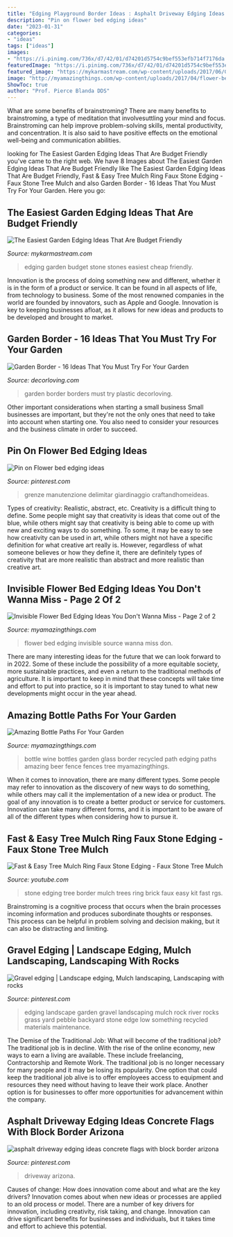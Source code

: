 ```yaml
---
title: "Edging Playground Border Ideas : Asphalt Driveway Edging Ideas Concrete Flags With Block Border Arizona"
description: "Pin on flower bed edging ideas"
date: "2023-01-31"
categories:
- "ideas"
tags: ["ideas"]
images:
- "https://i.pinimg.com/736x/d7/42/01/d74201d5754c9bef553efb714f7176da.jpg"
featuredImage: "https://i.pinimg.com/736x/d7/42/01/d74201d5754c9bef553efb714f7176da.jpg"
featured_image: "https://mykarmastream.com/wp-content/uploads/2017/06/Garden-Edging-Ideas-8.jpg"
image: "http://myamazingthings.com/wp-content/uploads/2017/04/flower-bed.jpg"
ShowToc: true
author: "Prof. Pierce Blanda DDS"
---
```



What are some benefits of brainstroming?
There are many benefits to brainstroming, a type of meditation that involvesuttling your mind and focus. Brainstroming can help improve problem-solving skills, mental productivity, and concentration. It is also said to have positive effects on the emotional well-being and communication abilities.

	

		
looking for The Easiest Garden Edging Ideas That Are Budget Friendly you've came to the right web. We have 8 Images about The Easiest Garden Edging Ideas That Are Budget Friendly like The Easiest Garden Edging Ideas That Are Budget Friendly, Fast &amp; Easy Tree Mulch Ring Faux Stone Edging - Faux Stone Tree Mulch and also Garden Border - 16 Ideas That You Must Try For Your Garden. Here you go:
		
    
## The Easiest Garden Edging Ideas That Are Budget Friendly

<img loading=lazy src="https://mykarmastream.com/wp-content/uploads/2017/06/Garden-Edging-Ideas-8.jpg" onerror="this.onerror=null;this.src='https://tse4.mm.bing.net/th?id=OIP.flpfEGunS4l-c6aH2HRU0AHaFE&amp;pid=15.1';" alt="The Easiest Garden Edging Ideas That Are Budget Friendly">

_Source: mykarmastream.com_

>edging garden budget stone stones easiest cheap friendly. 

	

Innovation is the process of doing something new and different, whether it is in the form of a product or service. It can be found in all aspects of life, from technology to business. Some of the most renowned companies in the world are founded by innovators, such as Apple and Google. Innovation is key to keeping businesses afloat, as it allows for new ideas and products to be developed and brought to market.

    
## Garden Border - 16 Ideas That You Must Try For Your Garden

<img loading=lazy src="https://decorloving.com/wp-content/uploads/2020/05/www.decorloving.com-12.jpg" onerror="this.onerror=null;this.src='https://tse1.mm.bing.net/th?id=OIP.daoQKKDDqwzQzvnYG-yNIQHaLH&amp;pid=15.1';" alt="Garden Border - 16 Ideas That You Must Try For Your Garden">

_Source: decorloving.com_

>garden border borders must try plastic decorloving. 

	

Other important considerations when starting a small business
Small businesses are important, but they're not the only ones that need to take into account when starting one. You also need to consider your resources and the business climate in order to succeed.

    
## Pin On Flower Bed Edging Ideas

<img loading=lazy src="https://i.pinimg.com/736x/5e/43/c5/5e43c58d0a15fb415c12b057c2654f25.jpg" onerror="this.onerror=null;this.src='https://tse2.mm.bing.net/th?id=OIP.z5xYNwuUiexkJDtF9uGVEQHaE8&amp;pid=15.1';" alt="Pin on Flower bed edging ideas">

_Source: pinterest.com_

>grenze manutenzione delimitar giardinaggio craftandhomeideas. 

	

Types of creativity: Realistic, abstract, etc.
Creativity is a difficult thing to define. Some people might say that creativity is ideas that come out of the blue, while others might say that creativity is being able to come up with new and exciting ways to do something. To some, it may be easy to see how creativity can be used in art, while others might not have a specific definition for what creative art really is. However, regardless of what someone believes or how they define it, there are definitely types of creativity that are more realistic than abstract and more realistic than creative art.

    
## Invisible Flower Bed Edging Ideas You Don&#039;t Wanna Miss - Page 2 Of 2

<img loading=lazy src="http://myamazingthings.com/wp-content/uploads/2017/04/flower-bed.jpg" onerror="this.onerror=null;this.src='https://tse3.mm.bing.net/th?id=OIP.-bUO7DpznPrgvi6mdWH-2QHaJ4&amp;pid=15.1';" alt="Invisible Flower Bed Edging Ideas You Don&#039;t Wanna Miss - Page 2 of 2">

_Source: myamazingthings.com_

>flower bed edging invisible source wanna miss don. 

	

There are many interesting ideas for the future that we can look forward to in 2022. Some of these include the possibility of a more equitable society, more sustainable practices, and even a return to the traditional methods of agriculture. It is important to keep in mind that these concepts will take time and effort to put into practice, so it is important to stay tuned to what new developments might occur in the year ahead.

    
## Amazing Bottle Paths For Your Garden

<img loading=lazy src="https://myamazingthings.com/wp-content/uploads/2017/03/path6-1024x768.jpg" onerror="this.onerror=null;this.src='https://tse4.mm.bing.net/th?id=OIP.qVe4Pq0me3mg0t-2CpISSAHaFj&amp;pid=15.1';" alt="Amazing Bottle Paths For Your Garden">

_Source: myamazingthings.com_

>bottle wine bottles garden glass border recycled path edging paths amazing beer fence fences tree myamazingthings. 

	

When it comes to innovation, there are many different types. Some people may refer to innovation as the discovery of new ways to do something, while others may call it the implementation of a new idea or product. The goal of any innovation is to create a better product or service for customers. Innovation can take many different forms, and it is important to be aware of all of the different types when considering how to pursue it.

    
## Fast &amp; Easy Tree Mulch Ring Faux Stone Edging - Faux Stone Tree Mulch

<img loading=lazy src="http://i.ytimg.com/vi/rGS_f_9Hz7c/maxresdefault.jpg" onerror="this.onerror=null;this.src='https://tse4.mm.bing.net/th?id=OIP.XPMC88sa5Sao8vh2X4gAAgHaEK&amp;pid=15.1';" alt="Fast &amp; Easy Tree Mulch Ring Faux Stone Edging - Faux Stone Tree Mulch">

_Source: youtube.com_

>stone edging tree border mulch trees ring brick faux easy kit fast rgs. 

	

Brainstroming is a cognitive process that occurs when the brain processes incoming information and produces subordinate thoughts or responses. This process can be helpful in problem solving and decision making, but it can also be distracting and limiting.

    
## Gravel Edging | Landscape Edging, Mulch Landscaping, Landscaping With Rocks

<img loading=lazy src="https://i.pinimg.com/736x/4a/b0/1f/4ab01f4777ef45f059cb830d75aa99c7--pebble-garden-garden-edging.jpg" onerror="this.onerror=null;this.src='https://tse2.mm.bing.net/th?id=OIP.QLkYpD0evviOtWyFfrg-BQHaDZ&amp;pid=15.1';" alt="Gravel edging | Landscape edging, Mulch landscaping, Landscaping with rocks">

_Source: pinterest.com_

>edging landscape garden gravel landscaping mulch rock river rocks grass yard pebble backyard stone edge low something recycled materials maintenance. 

	

The Demise of the Traditional Job: What will become of the traditional job?
The traditional job is in decline. With the rise of the online economy, new ways to earn a living are available. These include freelancing, Contractorship and Remote Work. The traditional job is no longer necessary for many people and it may be losing its popularity. One option that could keep the traditional job alive is to offer employees access to equipment and resources they need without having to leave their work place. Another option is for businesses to offer more opportunities for advancement within the company.

    
## Asphalt Driveway Edging Ideas Concrete Flags With Block Border Arizona

<img loading=lazy src="https://i.pinimg.com/736x/d7/42/01/d74201d5754c9bef553efb714f7176da.jpg" onerror="this.onerror=null;this.src='https://tse3.mm.bing.net/th?id=OIP.hqa6DGiZcxLO1fLfvK_XYgHaLw&amp;pid=15.1';" alt="asphalt driveway edging ideas concrete flags with block border arizona">

_Source: pinterest.com_

>driveway arizona. 

	

Causes of change: How does innovation come about and what are the key drivers?
Innovation comes about when new ideas or processes are applied to an old process or model. There are a number of key drivers for innovation, including creativity, risk taking, and change. Innovation can drive significant benefits for businesses and individuals, but it takes time and effort to achieve this potential.

